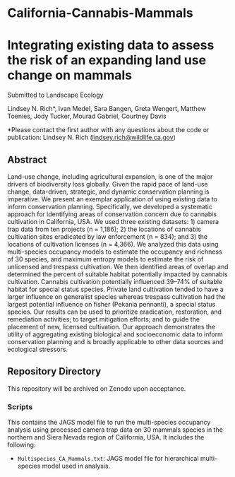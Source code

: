 # California-Cannabis-Mammals

# Integrating existing data to assess the risk of an expanding land use change on mammals
Submitted to Landscape Ecology

Lindsey N. Rich*, Ivan Medel, Sara Bangen, Greta Wengert, Matthew Toenies, Jody Tucker, Mourad Gabriel, Courtney Davis

*Please contact the first author with any questions about the code or publication: Lindsey N. Rich (lindsey.rich@wildlife.ca.gov)


## Abstract
Land-use change, including agricultural expansion, is one of the major drivers of biodiversity loss globally. Given the rapid pace of land-use change, data-driven, strategic, and dynamic conservation planning is imperative. We present an exemplar application of using existing data to inform conservation planning. Specifically, we developed a systematic approach for identifying areas of conservation concern due to cannabis cultivation in California, USA. We used three existing datasets: 1) camera trap data from ten projects (n = 1,186); 2) the locations of cannabis cultivation sites eradicated by law enforcement (n = 834); and 3) the locations of cultivation licenses (n = 4,366). We analyzed this data using multi-species occupancy models to estimate the occupancy and richness of 30 species, and maximum entropy models to estimate the risk of unlicensed and trespass cultivation. We then identified areas of overlap and determined the percent of suitable habitat potentially impacted by cannabis cultivation. Cannabis cultivation potentially influenced 39–74% of suitable habitat for special status species. Private land cultivation tended to have a larger influence on generalist species whereas trespass cultivation had the largest potential influence on fisher (Pekania pennanti), a special status species. Our results can be used to prioritize eradication, restoration, and remediation activities; to target mitigation efforts; and to guide the placement of new, licensed cultivation. Our approach demonstrates the utility of aggregating existing biological and socioeconomic data to inform conservation planning and is broadly applicable to other data sources and ecological stressors.


## Repository Directory
This repository will be archived on Zenodo upon acceptance.

### Scripts
This contains the JAGS model file to run the multi-species occupancy analysis using processed camera trap data on 30 mammals species in the northern and Siera Nevada region of California, USA. It includes the following:

- `Multispecies_CA_Mammals.txt`: JAGS model file for hierarchical multi-species model used in analysis.

